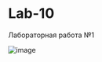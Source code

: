 # Lab-10
Лабораторная работа №1
 

![image](https://github.com/user-attachments/assets/9654c1c5-07f1-4a98-aa18-1937a99cccd2)


